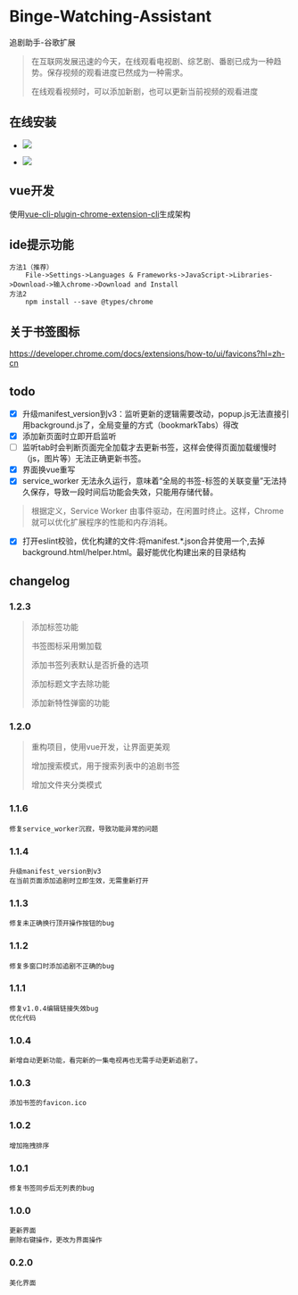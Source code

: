 # Binge-Watching-Assistant

追剧助手-谷歌扩展

> 在互联网发展迅速的今天，在线观看电视剧、综艺剧、番剧已成为一种趋势。保存视频的观看进度已然成为一种需求。
>
> 在线观看视频时，可以添加新剧，也可以更新当前视频的观看进度

## 在线安装

[//]: # (- [Chrome]&#40;https://chrome.google.com/webstore/detail/%E8%BF%BD%E5%89%A7%E5%8A%A9%E6%89%8B/pbnnheibacpamfaendimogbeaeciglpo&#41;)

[//]: # (- [Edge]&#40;https://chrome.google.com/webstore/detail/%E8%BF%BD%E5%89%A7%E5%8A%A9%E6%89%8B/pbnnheibacpamfaendimogbeaeciglpo&#41;)

- <a href="https://chrome.google.com/webstore/detail/%E8%BF%BD%E5%89%A7%E5%8A%A9%E6%89%8B/pbnnheibacpamfaendimogbeaeciglpo" title="已在 Chrome Web Store 市场上发布的版本">![](https://img.shields.io/chrome-web-store/v/pbnnheibacpamfaendimogbeaeciglpo.svg?label=Google%20Chrome)</a>

- <a href="https://microsoftedge.microsoft.com/addons/detail/kijikbnlbgddamolcfnlelppffpkkmla" title="已在 Microsoft Edge 上发布的版本">![](https://img.shields.io/badge/dynamic/json?label=Edge%20Addons&prefix=v&query=%24.version&url=https%3A%2F%2Fmicrosoftedge.microsoft.com%2FAddons%2Fgetproductdetailsbycrxid%2Fkijikbnlbgddamolcfnlelppffpkkmla)</a>

## vue开发

使用[vue-cli-plugin-chrome-extension-cli](https://github.com/sanyu1225/vue-cli-plugin-chrome-extension-cli)生成架构

## ide提示功能

    方法1（推荐） 
        File->Settings->Languages & Frameworks->JavaScript->Libraries->Download->输入chrome->Download and Install
    方法2
        npm install --save @types/chrome

## 关于书签图标

https://developer.chrome.com/docs/extensions/how-to/ui/favicons?hl=zh-cn

## todo

- [x] 升级manifest_version到v3：监听更新的逻辑需要改动，popup.js无法直接引用background.js了，全局变量的方式（bookmarkTabs）得改
- [x] 添加新页面时立即开启监听
- [ ] 监听tab时会判断页面完全加载才去更新书签，这样会使得页面加载缓慢时（js，图片等）无法正确更新书签。
- [x] 界面换vue重写
- [x] service_worker 无法永久运行，意味着“全局的书签-标签的关联变量”无法持久保存，导致一段时间后功能会失效，只能用存储代替。

> 根据定义，Service Worker 由事件驱动，在闲置时终止。这样，Chrome 就可以优化扩展程序的性能和内存消耗。

- [x] 打开eslint校验，优化构建的文件:将manifest.*.json合并使用一个,去掉background.html/helper.html。最好能优化构建出来的目录结构

## changelog

### 1.2.3

> 添加标签功能
>
> 书签图标采用懒加载
>
> 添加书签列表默认是否折叠的选项
>
> 添加标题文字去除功能
>
> 添加新特性弹窗的功能

### 1.2.0

> 重构项目，使用vue开发，让界面更美观
>
> 增加搜索模式，用于搜索列表中的追剧书签
>
> 增加文件夹分类模式

### 1.1.6

    修复service_worker沉寂，导致功能异常的问题

### 1.1.4

    升级manifest_version到v3
    在当前页面添加追剧时立即生效，无需重新打开

### 1.1.3

    修复未正确换行顶开操作按钮的bug

### 1.1.2

    修复多窗口时添加追剧不正确的bug

### 1.1.1

    修复v1.0.4编辑链接失效bug
    优化代码

### 1.0.4

    新增自动更新功能，看完新的一集电视再也无需手动更新追剧了。

### 1.0.3

    添加书签的favicon.ico

### 1.0.2

    增加拖拽排序

### 1.0.1

    修复书签同步后无列表的bug

### 1.0.0

    更新界面
    删除右键操作，更改为界面操作

### 0.2.0

    美化界面
